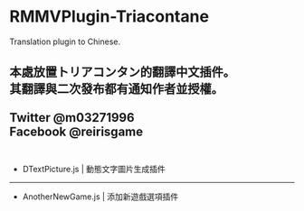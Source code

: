 # RMMVPlugin-Triacontane
Translation plugin to Chinese.

本處放置トリアコンタン的翻譯中文插件。<br>
其翻譯與二次發布都有通知作者並授權。<br>
<br>
Twitter @m03271996<br>
Facebook @reirisgame<br>
<br>
-----------------------------------------
* DTextPicture.js | 動態文字圖片生成插件<br>
* * *
* AnotherNewGame.js | 添加新遊戲選項插件<br>
